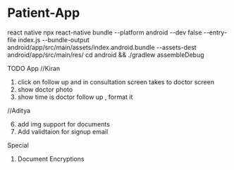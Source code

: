 # Patient-App

react native
npx react-native bundle --platform android --dev false --entry-file index.js --bundle-output android/app/src/main/assets/index.android.bundle --assets-dest android/app/src/main/res/
cd android && ./gradlew assembleDebug

TODO
App
//Kiran

1. click on follow up and in consultation screen takes to doctor screen
2. show doctor photo
3. show time is doctor follow up , format it

//Aditya

6. add img support for documents
7. Add validtaion for signup email

Special

1. Document Encryptions
